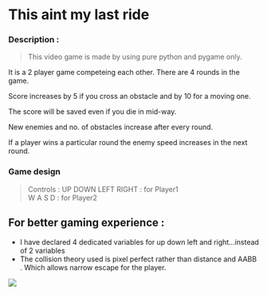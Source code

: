 # This aint my last ride

### **Description :**
>This video game is made by using pure python and pygame only.

It is a 2 player game competeing each other. There are 4 rounds in the game.
>
Score increases by 5 if you cross an obstacle and by 10 for a moving one.
>
The score will be saved even if you die in mid-way.
>
New enemies and no. of obstacles increase after every round.
>
If a player wins a particular round the enemy speed increases in the next round.

### Game design
>Controls :
UP DOWN LEFT RIGHT : for Player1 \
>W A S D : for Player2

## For better gaming experience :
* I have declared 4 dedicated variables for up down left and right...instead of 2 variables
* The collision theory used is pixel perfect rather than distance and AABB .
Which allows narrow escape for the player.

![](https://github.com/cyk-psych/this-aint-my-last-ride/blob/master/miss.png?raw=true)
